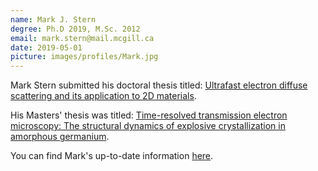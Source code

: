 ```yaml
---
name: Mark J. Stern
degree: Ph.D 2019, M.Sc. 2012
email: mark.stern@mail.mcgill.ca
date: 2019-05-01
picture: images/profiles/Mark.jpg
---
```

Mark Stern submitted his doctoral thesis titled: [Ultrafast electron diffuse scattering and its application to 2D materials](http://digitool.library.mcgill.ca/thesisfile163241.pdf). 

His Masters' thesis was titled: [Time-resolved transmission electron microscopy: The structural dynamics of explosive crystallization in amorphous germanium](http://digitool.library.mcgill.ca/thesisfile114280.pdf).

You can find Mark's up-to-date information [here](https://www.linkedin.com/in/mark-j-stern/).